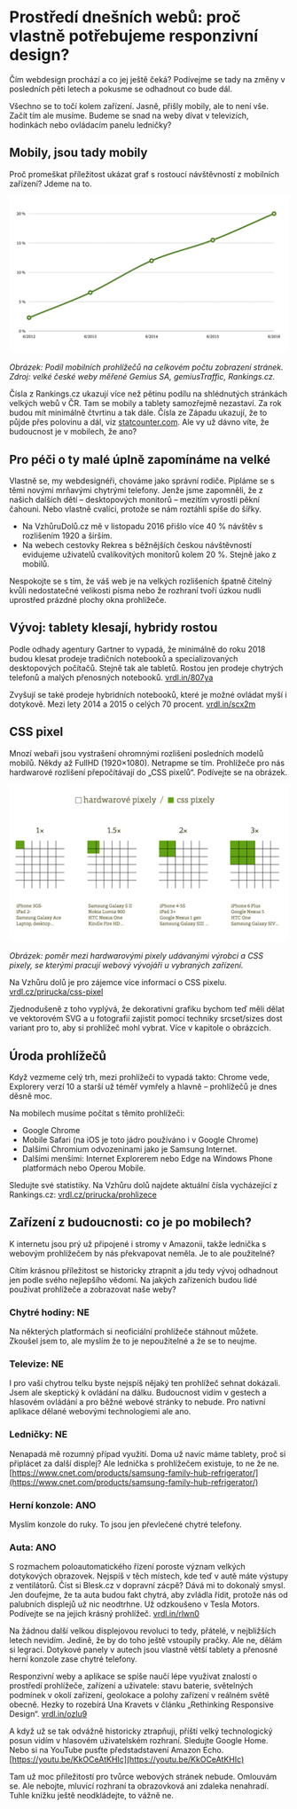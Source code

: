 # Prostředí dnešních webů: proč vlastně potřebujeme responzivní design?

Čím webdesign prochází a co jej ještě čeká? Podívejme se tady na změny v posledních pěti letech a pokusme se odhadnout co bude dál. 

Všechno se to točí kolem zařízení. Jasně, přišly mobily, ale to není vše. Začít tím ale musíme. Budeme se snad na weby dívat v televizích, hodinkách nebo ovládacím panelu ledničky?

## Mobily, jsou tady mobily

Proč promeškat příležitost ukázat graf s rostoucí návštěvností z mobilních zařízení? Jdeme na to.

![Podíl mobilů](dist/images/original/vdwd/statistika-mobily.png)

*Obrázek: Podíl mobilních prohlížečů na celkovém počtu zobrazení stránek. Zdroj: velké české weby měřené Gemius SA, gemiusTraffic,  Rankings.cz.*

Čísla z Rankings.cz ukazují více než pětinu podílu na shlédnutých stránkách velkých webů v ČR. Tam se mobily a tablety samozřejmě nezastaví. Za rok budou mít minimálně čtvrtinu a tak dále. Čísla ze Západu ukazují, že to půjde přes polovinu a dál, viz [statcounter.com](http://gs.statcounter.com/). Ale vy už dávno víte, že budoucnost je v mobilech, že ano?

## Pro péči o ty malé úplně zapomínáme na velké

Vlastně se, my webdesignéři, chováme jako správní rodiče. Pipláme se s těmi novými mrňavými chytrými telefony. Jenže jsme zapomněli, že z našich dalších dětí – desktopových monitorů – mezitím vyrostli pěkní čahouni. Nebo vlastně cvalíci, protože se nám roztáhli spíše do šířky.

* Na VzhůruDolů.cz mě v listopadu 2016 přišlo více 40 % návštěv s rozlišením 1920 a širším.
* Na webech cestovky Rekrea s běžnějších českou návštěvností evidujeme uživatelů cvalíkovitých monitorů kolem 20 %. Stejně jako z mobilů.

Nespokojte se s tím, že váš web je na velkých rozlišeních špatně čitelný kvůli nedostatečné velikosti písma nebo že rozhraní tvoří úzkou nudli uprostřed prázdné plochy okna prohlížeče.

## Vývoj: tablety klesají, hybridy rostou

Podle odhady agentury Gartner to vypadá, že minimálně do roku 2018 budou klesat prodeje tradičních notebooků a specializovaných desktopových počítačů. Stejně tak ale tabletů. Rostou jen prodeje chytrých telefonů a malých přenosných notebooků. [vrdl.in/807ya](http://www.gartner.com/newsroom/id/3468817)

Zvyšují se také prodeje hybridních notebooků, které je možné ovládat myší i dotykově. Mezi lety 2014 a 2015 o celých 70 procent. [vrdl.in/scx2m](http://www.gartner.com/newsroom/id/3077817)

## CSS pixel 

Mnozí webaři jsou vystrašení ohromnými rozlišení posledních modelů mobilů. Někdy až FullHD (1920×1080). Netrapme se tím. Prohlížeče pro nás hardwarové rozlišení přepočítávají do „CSS pixelů“. Podívejte se na obrázek.

![CSS Pixel](dist/images/original/vdwd/css-pixel.png)

*Obrázek: poměr mezi hardwarovými pixely udávanými výrobci a CSS pixely, se kterými pracují webový vývojáři u vybraných zařízení.*

Na Vzhůru dolů je pro zájemce více informací o CSS pixelu. [vrdl.cz/prirucka/css-pixel](http://www.vzhurudolu.cz/prirucka/css-pixel)

Zjednodušeně z toho vyplývá, že dekorativní grafiku bychom teď měli dělat ve vektorovém SVG a u fotografií zajistit pomocí techniky srcset/sizes dost variant pro to, aby si prohlížeč mohl vybrat. Více v kapitole o obrázcích.

## Úroda prohlížečů

Když vezmeme celý trh, mezi prohlížeči to vypadá takto: Chrome vede, Explorery verzí 10 a starší už téměř vymřely a hlavně – prohlížečů je dnes děsně moc. 

Na mobilech musíme počítat s těmito prohlížeči: 

* Google Chrome
* Mobile Safari (na iOS je toto jádro používáno i v Google Chrome)
* Dalšími Chromium odvozeninami jako je Samsung Internet.
* Dalšími menšími: Internet Explorerem nebo Edge na Windows Phone platformách nebo Operou Mobile. 

Sledujte své statistiky. Na Vzhůru dolů najdete aktuální čísla vycházející z Rankings.cz:  [vrdl.cz/prirucka/prohlizece](http://www.vzhurudolu.cz/prirucka/prohlizece)

## Zařízení z budoucnosti: co je po mobilech?

K internetu jsou prý už připojené i stromy v Amazonii, takže lednička s webovým prohlížečem by nás překvapovat neměla. Je to ale použitelné? 

Cítím krásnou příležitost se historicky ztrapnit a jdu tedy vývoj odhadnout jen podle svého nejlepšího vědomí. Na jakých zařízeních budou lidé používat prohlížeče a zobrazovat naše weby?

### Chytré hodiny: NE

Na některých platformách si neoficiální prohlížeče stáhnout můžete. Zkoušel jsem to, ale myslím že to je nepoužitelné a že se to neujme.

### Televize: NE

I pro vaši chytrou telku byste nejspíš nějaký ten prohlížeč sehnat dokázali. Jsem ale skeptický k ovládání na dálku. Budoucnost vidím v gestech a hlasovém ovládání a pro běžné webové stránky to nebude. Pro nativní aplikace dělané webovými technologiemi ale ano.

### Ledničky: NE  

Nenapadá mě rozumný případ využití. Doma už navíc máme tablety, proč si připlácet za další displej? Ale lednička s prohlížečem existuje, to ne že ne. [https://www.cnet.com/products/samsung-family-hub-refrigerator/](https://www.cnet.com/products/samsung-family-hub-refrigerator/)

### Herní konzole: ANO

Myslím konzole do ruky. To jsou jen převlečené chytré telefony.

### Auta: ANO

S rozmachem poloautomatického řízení poroste význam velkých dotykových obrazovek. Nejspíš v těch místech, kde teď v autě máte výstupy z ventilátorů. Číst si Blesk.cz v dopravní zácpě? Dává mi to dokonalý smysl. Jen doufejme, že ta auta budou fakt chytrá, aby zvládla řídit, protože nás od palubních displejů už nic neodtrhne. Už odzkoušeno v Tesla Motors. Podívejte se na jejich krásný prohlížeč. [vrdl.in/rlwn0](https://www.tesla.com/support/touchscreen-web-browser)

Na žádnou další velkou displejovou revoluci to tedy, přátelé, v nejbližších letech nevidím. Jedině, že by do toho ještě vstoupily pračky. Ale ne, dělám si legraci. Dotykové panely v autech jsou vlastně větší tablety a přenosné herní konzole zase chytré telefony. 

Responzivní weby a aplikace se spíše naučí lépe využívat znalostí o prostředí prohlížeče, zařízení a uživatele: stavu baterie, světelných podmínek v okolí zařízení, geolokace a polohy zařízení v reálném světě obecně. Hezky to rozebírá Una Kravets v článku „Rethinking Responsive Design“. [vrdl.in/ozlu9](https://medium.com/@unakravets/rethinking-responsive-d557ef1745bd#.qz3s11y34)

A když už se tak odvážně historicky ztrapňuji, příští velký technologický posun vidím v hlasovém uživatelském rozhraní. Sledujte Google Home. Nebo si na YouTube pusťte předstadstavení Amazon Echo. [https://youtu.be/KkOCeAtKHIc](https://youtu.be/KkOCeAtKHIc)

Tam už moc příležitostí pro tvůrce webových stránek nebude. Omlouvám se. Ale nebojte, mluvící rozhraní ta obrazovková ani zdaleka nenahradí. Tuhle knížku ještě neodkládejte, to vážně ne.
